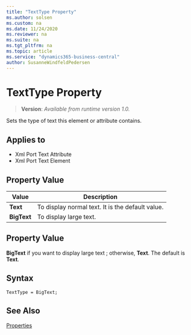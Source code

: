 ```yaml
---
title: "TextType Property"
ms.author: solsen
ms.custom: na
ms.date: 11/24/2020
ms.reviewer: na
ms.suite: na
ms.tgt_pltfrm: na
ms.topic: article
ms.service: "dynamics365-business-central"
author: SusanneWindfeldPedersen
---
```

[//]: # (START>DO_NOT_EDIT)
[//]: # (IMPORTANT:Do not edit any of the content between here and the END>DO_NOT_EDIT.)
[//]: # (Any modifications should be made in the .xml files in the ModernDev repo.)
# TextType Property
> **Version**: _Available from runtime version 1.0._

Sets the type of text this element or attribute contains.

## Applies to
-   Xml Port Text Attribute
-   Xml Port Text Element

## Property Value

|Value|Description|
|-----------|---------------------------------------|
|**Text**|To display normal text. It is the default value.|
|**BigText**|To display large text.|

[//]: # (IMPORTANT: END>DO_NOT_EDIT)


## Property Value  

**BigText** if you want to display large text ; otherwise, **Text**. The default is **Text**.  
 
## Syntax

```AL
TextType = BigText;
```

## See Also  

[Properties](devenv-properties.md)